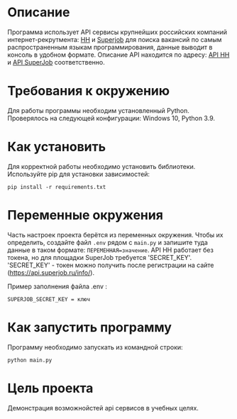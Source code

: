 # Описание

Программа использует API сервисы крупнейших российских компаний интернет-рекрутмента: [HH](https://hh.ru/) и [Superjob](https://www.superjob.ru/) для
поиска вакансий по самым распространенным языкам программирования, данные выводит в консоль в удобном формате.
Описание API находится по адресу: [API HH](https://github.com/hhru/api) и [API SuperJob](https://api.superjob.ru/)  соответственно.

# Требования к окружению

Для работы программы необходим установленный Python.
Проверялось на следующей конфигурации:
Windows 10, Python 3.9.

# Как установить

Для корректной работы необходимо установить библиотеки.
Используйте pip для установки зависимостей:

```
pip install -r requirements.txt
```

# Переменные окружения

Часть настроек проекта берётся из переменных окружения. Чтобы их определить, создайте файл `.env` рядом с `main.py` и запишите туда данные в таком формате: `ПЕРЕМЕННАЯ=значение`.
API HH работает без токена, но для площадки SuperJob требуется 'SECRET_KEY'.
'SECRET_KEY' - токен можно получить после регистрации на сайте (https://api.superjob.ru/info/).

Пример заполнения файла .env :
```
SUPERJOB_SECRET_KEY = ключ
```

# Как запустить программу

Программу необходимо запускать из командной строки:

```
python main.py
```



# Цель проекта

Демонстрация возможнойстей api сервисов в учебных целях.

